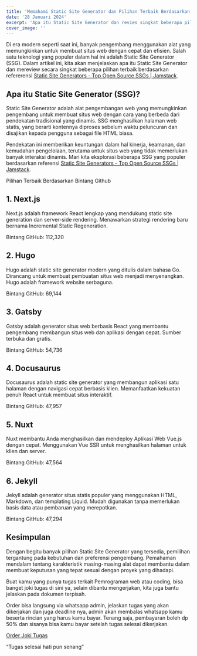 ```yaml
---
title: 'Memahami Static Site Generator dan Pilihan Terbaik Berdasarkan Bintang Github'
date: '28 Januari 2024'
excerpt: 'Apa itu Static Site Generator dan revies singkat beberapa pilihan framework terbaik'
cover_image: ''
---
```


Di era modern seperti saat ini, banyak pengembang menggunakan alat yang memungkinkan untuk membuat situs web dengan cepat dan efisien. Salah satu teknologi yang populer dalam hal ini adalah Static Site Generator (SSG). Dalam artikel ini, kita akan menjelaskan apa itu Static Site Generator dan mereview secara singkat beberapa pilihan terbaik berdasarkan refererensi [Static Site Generators - Top Open Source SSGs | Jamstack](https://jamstack.org/generators/).

## Apa itu Static Site Generator (SSG)?

Static Site Generator adalah alat pengembangan web yang memungkinkan pengembang untuk membuat situs web dengan cara yang berbeda dari pendekatan tradisional yang dinamis. SSG menghasilkan halaman web statis, yang berarti kontennya diproses sebelum waktu peluncuran dan disajikan kepada pengguna sebagai file HTML biasa.

Pendekatan ini memberikan keuntungan dalam hal kinerja, keamanan, dan kemudahan pengelolaan, terutama untuk situs web yang tidak memerlukan banyak interaksi dinamis. Mari kita eksplorasi beberapa SSG yang populer berdasarkan referensi [Static Site Generators - Top Open Source SSGs | Jamstack](https://jamstack.org/generators/).

Pilihan Terbaik Berdasarkan Bintang Github

## 1. Next.js

Next.js adalah framework React lengkap yang mendukung static site generation dan server-side rendering. Menawarkan strategi rendering baru bernama Incremental Static Regeneration.

Bintang GitHub: 112,320

## 2. Hugo

Hugo adalah static site generator modern yang ditulis dalam bahasa Go. Dirancang untuk membuat pembuatan situs web menjadi menyenangkan. Hugo adalah framework website serbaguna.

Bintang GitHub: 69,144

## 3. Gatsby

Gatsby adalah generator situs web berbasis React yang membantu pengembang membangun situs web dan aplikasi dengan cepat. Sumber terbuka dan gratis.

Bintang GitHub: 54,736

## 4. Docusaurus

Docusaurus adalah static site generator yang membangun aplikasi satu halaman dengan navigasi cepat berbasis klien. Memanfaatkan kekuatan penuh React untuk membuat situs interaktif.

Bintang GitHub: 47,957

## 5. Nuxt

Nuxt membantu Anda menghasilkan dan mendeploy Aplikasi Web Vue.js dengan cepat. Menggunakan Vue SSR untuk menghasilkan halaman untuk klien dan server.

Bintang GitHub: 47,564

## 6. Jekyll

Jekyll adalah generator situs statis populer yang menggunakan HTML, Markdown, dan templating Liquid. Mudah digunakan tanpa memerlukan basis data atau pembaruan yang merepotkan.

Bintang GitHub: 47,294

## Kesimpulan

Dengan begitu banyak pilihan Static Site Generator yang tersedia, pemilihan tergantung pada kebutuhan dan preferensi pengembang. Pemahaman mendalam tentang karakteristik masing-masing alat dapat membantu dalam membuat keputusan yang tepat sesuai dengan proyek yang dihadapi.

Buat kamu yang punya tugas terkait Pemrograman web atau coding, bisa banget joki tugas di sini ya, selain dibantu mengerjakan, kita juga bantu jelaskan pada dokumen terpisah.

Order bisa langsung via whatsapp admin, jelaskan tugas yang akan dikerjakan dan juga deadline nya, admin akan membalas whatsapp kamu beserta rincian yang harus kamu bayar. Tenang saja, pembayaran boleh dp 50% dan sisanya bisa kamu bayar setelah tugas selesai dikerjakan.

[Order Joki Tugas](https://stacktugas.id)

“Tugas selesai hati pun senang”